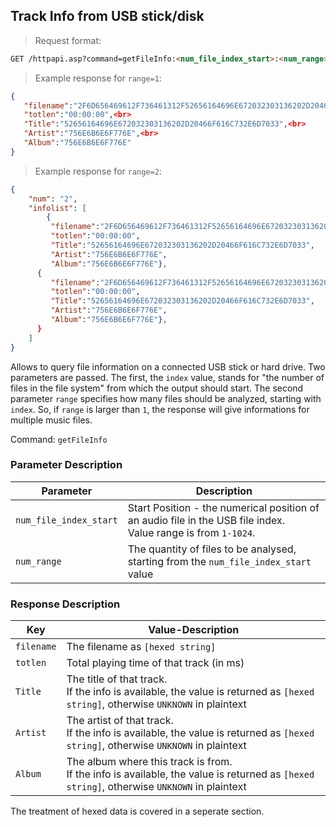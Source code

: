 ## Track Info from USB stick/disk
> Request format:

```html
GET /httpapi.asp?command=getFileInfo:<num_file_index_start>:<num_range>
```

> Example response for `range=1`:

```json
{
   "filename":"2F6D656469612F736461312F52656164696E672032303136202D20466F616C732E6D7033",<br> 
   "totlen":"00:00:00",<br> 
   "Title":"52656164696E672032303136202D20466F616C732E6D7033",<br>
   "Artist":"756E6B6E6F776E",<br> 
   "Album":"756E6B6E6F776E"
}

```

> Example response for `range=2`:

```json
{
	"num": "2",
	"infolist": [
		{
         "filename":"2F6D656469612F736461312F52656164696E672032303136202D20466F616C732E6D7033", 
         "totlen":"00:00:00", 
         "Title":"52656164696E672032303136202D20466F616C732E6D7033", 
         "Artist":"756E6B6E6F776E", 
         "Album":"756E6B6E6F776E"},
      {
         "filename":"2F6D656469612F736461312F52656164696E672032303136202D20466F616C732E6D7033", 
         "totlen":"00:00:00", 
         "Title":"52656164696E672032303136202D20466F616C732E6D7033", 
         "Artist":"756E6B6E6F776E", 
         "Album":"756E6B6E6F776E"},
      }
	]
}
```

Allows to query file information on a connected USB stick or hard drive. Two parameters are passed. The first, the  `index` value, stands for "the number of files in the file system" from which the output should start. The second parameter `range` specifies how many files should be analyzed, starting with `index`. So, if `range` is larger than `1`, the response will give informations for multiple music files.

Command: `getFileInfo`

### Parameter Description

Parameter | Description
---|---
`num_file_index_start` | Start Position - the numerical position of an audio file in the USB file index.<br>Value range is from `1-1024`.
`num_range` | The quantity of files to be analysed, starting from the `num_file_index_start` value


### Response Description

Key | Value-Description
---|---
`filename` | The filename as `[hexed string]`
`totlen` | Total playing time of that track (in ms)
`Title` | The title of that track.<br>If the info is available, the value is returned as `[hexed string]`, otherwise `UNKNOWN` in plaintext
`Artist` | The artist of that track.<br>If the info is available, the value is returned as `[hexed string]`, otherwise `UNKNOWN` in plaintext
`Album` | The album where this track is from.<br>If the info is available, the value is returned as `[hexed string]`, otherwise `UNKNOWN` in plaintext

<aside class="notice">
The treatment of hexed data is covered in a seperate section.  
</aside>



